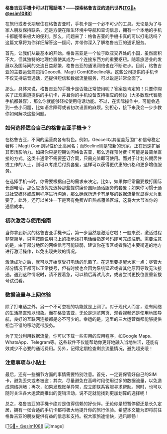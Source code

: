 **格鲁吉亚手機卡可以打電話嗎？——探索格鲁吉亚的通讯世界[[TG💪+ @esim1088](https://t.me/s/esim1088)]**

在旅行或者长期居住在格鲁吉亚时，手机卡是一个必不可少的工具。无论是为了与家人朋友保持联系，还是方便在陌生环境中导航和查询信息，拥有一个本地的手机卡都能带来极大的便利。那么，问题来了：格鲁吉亚的手機卡真的可以打电话吗？这篇文章将为你详细解答这一疑问，并带你深入了解格鲁吉亚的通讯服务。

首先，让我们从最基本的开始。格鲁吉亚是一个位于欧亚交界处的小国，虽然面积不大，但其独特的地理位置使其成为一个连接东西方的重要枢纽。随着旅游业的发展以及国际间的交流日益频繁，格鲁吉亚的通讯网络也在不断进步。目前，格鲁吉亚的主要运营商包括Geocell、Magti Com和Beeline等。这些公司提供的手机卡不仅支持语音通话，还提供短信和数据流量服务，可以说是非常全面了。

那么，具体来说，格鲁吉亚的手機卡是否能正常使用呢？答案是肯定的！只要你购买了正规渠道提供的手机卡，并且你的手机设备支持相应的频段（大多数现代智能手机都兼容），那么你就能够轻松使用电话功能。不过，在实际操作中，可能会遇到一些小问题，比如语言障碍或者初次设置的麻烦。别担心，接下来我会一步步教你如何解决这些问题。

### 如何选择适合自己的格鲁吉亚手機卡？

在格鲁吉亚，不同的运营商各有特色。例如，Geocell以其覆盖范围广和信号稳定著称；Magti Com则以性价比高闻名；而Beeline则是较新的玩家，正在迅速扩展其市场影响力。如果你只是短期访问格鲁吉亚，那么选择预付费卡可能是最简单直接的方式。这类卡通常不需要签订合同，只需充值即可使用。而对于计划长期居住或工作的人士，则可以考虑后付费套餐，这样可以获得更优惠的价格和更多增值服务。

在选择手机卡时，你需要根据自己的需求来决定。比如，如果你经常需要拨打国际长途电话，那么应该优先选择那些提供廉价国际通话服务的套餐；如果你习惯于通过社交媒体或应用程序进行沟通，那么确保所选卡有足够的数据流量就显得尤为重要了。此外，还可以关注一下是否有免费WiFi热点覆盖区域，这将大大节省你的通信成本。

### 初次激活与使用指南

当你拿到新买的格鲁吉亚手機卡后，第一步当然是激活它啦！一般来说，激活过程非常简单，只需按照说明书上的指示拨打电话给指定号码即可完成注册。需要注意的是，由于部分地区的网络信号可能较弱，建议你在市区或者靠近主要街道的地方进行激活操作，以免出现失败的情况。

激活成功之后，就可以开始享受打电话的乐趣了。在这里要提醒大家一点：尽管大部分情况下都可以正常拨号，但有时候也会因为系统延迟或者其他原因导致无法接通。遇到这种情况时，请不要着急，可以稍后再试几次，或者尝试更换位置重新拨号试试看。

### 数据流量与上网体验

除了打电话之外，另一个不可忽视的功能就是上网了。对于现代人而言，没有网络的生活简直难以想象。而在格鲁吉亚，无论是浏览网页、观看视频还是使用地图导航，良好的互联网连接都是必不可少的。幸运的是，这里的三大运营商都能够提供相当不错的移动宽带服务。

为了充分利用数据流量，你可以下载一些实用的应用程序，如Google Maps、WhatsApp、Telegram等。这些软件不仅能帮助你更好地融入当地生活，还能有效减少不必要的通话费用。另外，记得定期检查剩余流量情况，避免超支哦！

### 注意事项与小贴士

最后，还有一些细节方面的事情需要特别注意。首先，一定要保管好自己的SIM卡，避免丢失或者被盗；其次，尽量避免在高峰时段使用过多的数据流量，以免造成网络拥堵；再次，如果发现账单异常，应立即联系客服寻求帮助。同时，也可以随时关注各大运营商推出的促销活动，说不定就能找到更加划算的选择呢！

总之，格鲁吉亚的手機卡绝对是值得信赖的好伙伴。无论你是短暂停留还是长久定居，拥有一张合适的手机卡都将极大地提升你的旅行体验。希望本文能为即将前往格鲁吉亚的朋友提供有益的信息和支持。祝大家旅途愉快，通讯顺畅！

[[TG💪+ @esim1088](https://t.me/s/esim1088) ![Image](https://i.postimg.cc/4NQfJmqS/Snipaste-2025-05-13-00-14-12.png)]